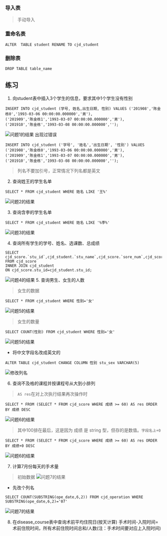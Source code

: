### 导入表
> 手动导入
### 重命名表
```
ALTER  TABLE student RENAME TO cjd_student
```
### 删除表
```
DROP TABLE table_name
```
## 练习
1. 向student表中插入3个学生的信息，要求其中1个学生没有性别
```
INSERT INTO cjd_student (学号, 姓名,出生日期, 性别) VALUES ('201908','陈金栋0','1993-03-06 00:00:00.000000','男'),
('201909','陈金栋1','1993-03-07 00:00:00.000000','男'),
('201910','陈金栋','1993-03-08 00:00:00.000000','');
```
![问题1的结果](./result/q1.png)
出现过错误
```
INSERT INTO cjd_student ('学号', '姓名','出生日期', '性别') VALUES ('201908','陈金栋0','1993-03-06 00:00:00.000000','男'),
('201909','陈金栋1','1993-03-07 00:00:00.000000','男'),
('201910','陈金栋','1993-03-08 00:00:00.000000','');
```
> 列名不要加引号，正常情况下列名都是英文

2. 查询姓王的学生名单
```
SELECT * FROM cjd_student WHERE 姓名 LIKE '王%'
```
![问题2的结果](./result/q2.png)

3. 查询含李的学生名单
```
SELECT * FROM cjd_student WHERE 姓名 LIKE '%李%'
```
![问题3的结果](./result/q3.png)

4. 查询所有学生的学号、姓名、选课数、总成绩
```
SELECT cjd_score.`stu_id`,cjd_student.`stu_name`,cjd_score.`sore_num`,cjd_score.`core` 
FROM cjd_score
INNER JOIN cjd_student
ON cjd_score.stu_id=cjd_student.stu_id;
```
![问题4的结果](./result/q4.png)
5. 查询男生、女生的人数
> 女生的数据
```
SELECT * FROM cjd_student WHERE 性别='女'
```
![问题5的结果](./result/q5_12.png)
> 女生的数量
```
SELECT COUNT(性别) FROM cjd_student WHERE 性别='女'
```
![问题5的结果](./result/q5_2.png)
- 将中文字段名改成英文的
```
ALTER TABLE cjd_student CHANGE COLUMN 性别 stu_sex VARCHAR(5)
```
![修改列名](./result/changecolname.png)

6. 查询不及格的课程并按课程号从大到小排列
>  ```AS res```在对上次执行结果再次操作时
```
SELECT * FROM (SELECT * FROM cjd_score WHERE 成绩 >= 60) AS res ORDER BY 成绩 DESC
```
![问题6的结果](./result/q6str.png)
> 其中100排在最后，这是因为 成绩 是 string 型，但存的是数值。```字段名上+0```
```
SELECT * FROM (SELECT * FROM cjd_score WHERE 成绩 >= 60) AS res ORDER BY 成绩+0 DESC
```
![问题6的结果](./result/q6.png)

7. 计算7月份每天的手术量
> 初始数据
![问题7的结果](./result/q7init.png)
- 先改个列名
```
SELECT COUNT(SUBSTRING(ope_date,6,2)) FROM cjd_operation WHERE SUBSTRING(ope_date,6,2)='07'
```
![问题7的结果](./result/q7.png)

8. 在disease_course表中查询术前平均住院日(按天计算)
手术时间-入院时间=术前住院时间，所有术前住院时间总和/人数(注：手术时间要对应上入院时间)